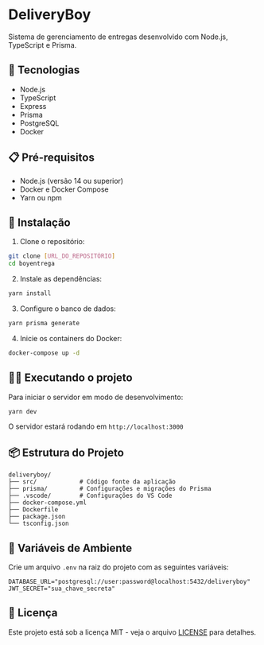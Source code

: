 # DeliveryBoy

Sistema de gerenciamento de entregas desenvolvido com Node.js, TypeScript e Prisma.

## 🚀 Tecnologias

- Node.js
- TypeScript
- Express
- Prisma
- PostgreSQL
- Docker

## 📋 Pré-requisitos

- Node.js (versão 14 ou superior)
- Docker e Docker Compose
- Yarn ou npm

## 🔧 Instalação

1. Clone o repositório:

```bash
git clone [URL_DO_REPOSITÓRIO]
cd boyentrega
```

2. Instale as dependências:

```bash
yarn install
```

3. Configure o banco de dados:

```bash
yarn prisma generate
```

4. Inicie os containers do Docker:

```bash
docker-compose up -d
```

## 🏃‍♂️ Executando o projeto

Para iniciar o servidor em modo de desenvolvimento:

```bash
yarn dev
```

O servidor estará rodando em `http://localhost:3000`

## 📦 Estrutura do Projeto

```
deliveryboy/
├── src/            # Código fonte da aplicação
├── prisma/         # Configurações e migrações do Prisma
├── .vscode/        # Configurações do VS Code
├── docker-compose.yml
├── Dockerfile
├── package.json
└── tsconfig.json
```

## 🔐 Variáveis de Ambiente

Crie um arquivo `.env` na raiz do projeto com as seguintes variáveis:

```
DATABASE_URL="postgresql://user:password@localhost:5432/deliveryboy"
JWT_SECRET="sua_chave_secreta"
```

## 📝 Licença

Este projeto está sob a licença MIT - veja o arquivo [LICENSE](LICENSE) para detalhes.

